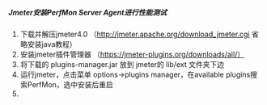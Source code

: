 ##### Jmeter安装PerfMon Server Agent进行性能测试

1. 下载并解压jmeter4.0 （http://jmeter.apache.org/download_jmeter.cgi  省略安装java教程）
2. 安装jmeter插件管理器  （https://jmeter-plugins.org/downloads/all/）
3. 将下载的 plugins-manager.jar 放到 jmeter的 lib/ext 文件夹下边
4. 运行jmeter，点击菜单  options->plugins manager，在available plugins搜索PerfMon，选中安装后重启
5. 

